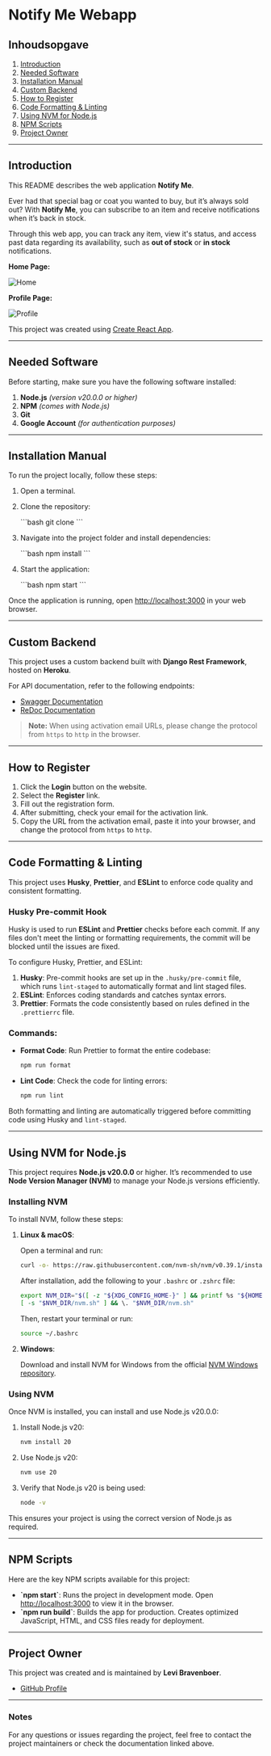 # Notify Me Webapp

## Inhoudsopgave

1. [Introduction](#introduction)
2. [Needed Software](#needed-software)
3. [Installation Manual](#installation-manual)
4. [Custom Backend](#custom-backend)
5. [How to Register](#how-to-register)
6. [Code Formatting & Linting](#code-formatting-and-linting)
7. [Using NVM for Node.js](#using-nvm-for-nodejs)
8. [NPM Scripts](#npm-scripts)
9. [Project Owner](#product-owner)

---

## Introduction

This README describes the web application **Notify Me**.

Ever had that special bag or coat you wanted to buy, but it’s always sold out? With **Notify Me**, you can subscribe to an item and receive notifications when it’s back in stock.

Through this web app, you can track any item, view it's status, and access past data regarding its availability, such as **out of stock** or **in stock** notifications.

**Home Page:**

![Home](./src/Assets/home_page.png)

**Profile Page:**

![Profile](./src/Assets/user_page.png)

This project was created using [Create React App](https://github.com/facebook/create-react-app).

---

## Needed Software

Before starting, make sure you have the following software installed:

1. **Node.js** _(version v20.0.0 or higher)_
2. **NPM** _(comes with Node.js)_
3. **Git**
4. **Google Account** _(for authentication purposes)_

---

## Installation Manual

To run the project locally, follow these steps:

1. Open a terminal.
2. Clone the repository:

   \`\`\`bash
   git clone <repository-url>
   \`\`\`

3. Navigate into the project folder and install dependencies:

   \`\`\`bash
   npm install
   \`\`\`

4. Start the application:

   \`\`\`bash
   npm start
   \`\`\`

Once the application is running, open [http://localhost:3000](http://localhost:3000) in your web browser.

---

## Custom Backend

This project uses a custom backend built with **Django Rest Framework**, hosted on **Heroku**.

For API documentation, refer to the following endpoints:

- [Swagger Documentation](https://notifyme-be-staging.herokuapp.com/swagger/)
- [ReDoc Documentation](https://notifyme-be-staging.herokuapp.com/redoc/)

> **Note:** When using activation email URLs, please change the protocol from `https` to `http` in the browser.

---

## How to Register

1. Click the **Login** button on the website.
2. Select the **Register** link.
3. Fill out the registration form.
4. After submitting, check your email for the activation link.
5. Copy the URL from the activation email, paste it into your browser, and change the protocol from `https` to `http`.

---

## Code Formatting & Linting

This project uses **Husky**, **Prettier**, and **ESLint** to enforce code quality and consistent formatting.

### Husky Pre-commit Hook

Husky is used to run **ESLint** and **Prettier** checks before each commit. If any files don't meet the linting or formatting requirements, the commit will be blocked until the issues are fixed.

To configure Husky, Prettier, and ESLint:

1. **Husky**: Pre-commit hooks are set up in the `.husky/pre-commit` file, which runs `lint-staged` to automatically format and lint staged files.
2. **ESLint**: Enforces coding standards and catches syntax errors.
3. **Prettier**: Formats the code consistently based on rules defined in the `.prettierrc` file.

### Commands:

- **Format Code**: Run Prettier to format the entire codebase:

  ```bash
  npm run format
  ```

- **Lint Code**: Check the code for linting errors:

  ```bash
  npm run lint
  ```

Both formatting and linting are automatically triggered before committing code using Husky and `lint-staged`.

---

## Using NVM for Node.js

This project requires **Node.js v20.0.0** or higher. It’s recommended to use **Node Version Manager (NVM)** to manage your Node.js versions efficiently.

### Installing NVM

To install NVM, follow these steps:

1. **Linux & macOS**:

   Open a terminal and run:

   ```bash
   curl -o- https://raw.githubusercontent.com/nvm-sh/nvm/v0.39.1/install.sh | bash
   ```

   After installation, add the following to your `.bashrc` or `.zshrc` file:

   ```bash
   export NVM_DIR="$([ -z "${XDG_CONFIG_HOME-}" ] && printf %s "${HOME}/.nvm" || printf %s "${XDG_CONFIG_HOME}/nvm")"
   [ -s "$NVM_DIR/nvm.sh" ] && \. "$NVM_DIR/nvm.sh"
   ```

   Then, restart your terminal or run:

   ```bash
   source ~/.bashrc
   ```

2. **Windows**:

   Download and install NVM for Windows from the official [NVM Windows repository](https://github.com/coreybutler/nvm-windows/releases).

### Using NVM

Once NVM is installed, you can install and use Node.js v20.0.0:

1. Install Node.js v20:

   ```bash
   nvm install 20
   ```

2. Use Node.js v20:

   ```bash
   nvm use 20
   ```

3. Verify that Node.js v20 is being used:

   ```bash
   node -v
   ```

This ensures your project is using the correct version of Node.js as required.

---

## NPM Scripts

Here are the key NPM scripts available for this project:

- **\`npm start\`**: Runs the project in development mode. Open [http://localhost:3000](http://localhost:3000) to view it in the browser.
- **\`npm run build\`**: Builds the app for production. Creates optimized JavaScript, HTML, and CSS files ready for deployment.

---

## Project Owner

This project was created and is maintained by **Levi Bravenboer**.

- [GitHub Profile](https://github.com/levi-bravenboer)

---

### Notes

For any questions or issues regarding the project, feel free to contact the project maintainers or check the documentation linked above.
